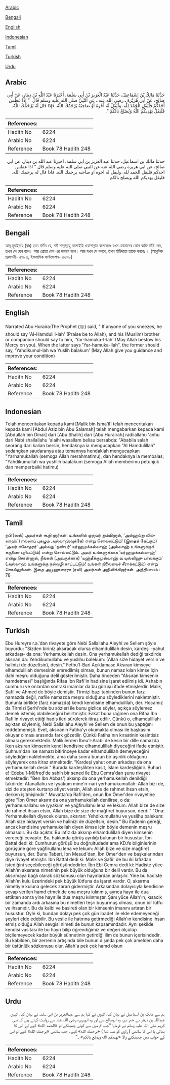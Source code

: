 [Arabic](#arabic)

[Bengali](#bengali)

[English](#english)

[Indonesian](#indonesian)

[Tamil](#tamil)

[Turkish](#turkish)

[Urdu](#urdu)

## Arabic


<div dir="rtl" lang="ar" style={{fontSize:'larger',backgroundColor:'#f8f9fa',padding:20}}>
حَدَّثَنَا مَالِكُ بْنُ إِسْمَاعِيلَ، حَدَّثَنَا عَبْدُ الْعَزِيزِ بْنُ أَبِي سَلَمَةَ، أَخْبَرَنَا عَبْدُ اللَّهِ بْنُ دِينَارٍ، عَنْ أَبِي صَالِحٍ، عَنْ أَبِي هُرَيْرَةَ ـ رضى الله عنه ـ عَنِ النَّبِيِّ صلى الله عليه وسلم قَالَ ‏ "‏ إِذَا عَطَسَ أَحَدُكُمْ فَلْيَقُلِ الْحَمْدُ لِلَّهِ‏.‏ وَلْيَقُلْ لَهُ أَخُوهُ أَوْ صَاحِبُهُ يَرْحَمُكَ اللَّهُ‏.‏ فَإِذَا قَالَ لَهُ يَرْحَمُكَ اللَّهُ‏.‏ فَلْيَقُلْ يَهْدِيكُمُ اللَّهُ وَيُصْلِحُ بَالَكُمْ ‏"‏‏.‏
</div>
<div style={{backgroundColor:'#f8f9fa',padding:20, marginBottom: 10}}><table> <thead> <tr> <th>References:</th> <th></th> </tr> </thead> <tbody><tr><td>Hadith No</td><td>6224</td></tr><tr><td>Arabic No</td><td>6224</td></tr><tr><td>Reference</td><td>Book 78 Hadith 248</td></tr></tbody></table></div>


<div dir="rtl" lang="ar" style={{fontSize:'larger',backgroundColor:'#f8f9fa',padding:20}}>
حدثنا مالك بن اسماعيل، حدثنا عبد العزيز بن ابي سلمة، اخبرنا عبد الله بن دينار، عن ابي صالح، عن ابي هريرة رضى الله عنه عن النبي صلى الله عليه وسلم قال " اذا عطس احدكم فليقل الحمد لله. وليقل له اخوه او صاحبه يرحمك الله. فاذا قال له يرحمك الله. فليقل يهديكم الله ويصلح بالكم
</div>
<div style={{backgroundColor:'#f8f9fa',padding:20, marginBottom: 10}}><table> <thead> <tr> <th>References:</th> <th></th> </tr> </thead> <tbody><tr><td>Hadith No</td><td>6224</td></tr><tr><td>Arabic No</td><td>6224</td></tr><tr><td>Reference</td><td>Book 78 Hadith 248</td></tr></tbody></table></div>

## Bengali


<div dir="ltr" lang="bn" style={{fontSize:'larger',backgroundColor:'#f8f9fa',padding:20}}>
আবূ হুরাইরাহ (রাঃ) হতে বর্ণিত যে, নবী সাল্লাল্লাহু আলাইহি ওয়াসাল্লাম বলেছেনঃ যখন তোমাদের কোন ব্যক্তি হাঁচি দেয়, তখন সে যেন বলে। আর শ্রোতা যেন এর জবাবে বলে। আর যখন সে বলবে, তখন হাঁচিদাতা তাকে বলবেঃ । (আধুনিক প্রকাশনী- ৫৭৮৩, ইসলামিক ফাউন্ডেশন- ৫৬৭৮)
</div>
<div style={{backgroundColor:'#f8f9fa',padding:20, marginBottom: 10}}><table> <thead> <tr> <th>References:</th> <th></th> </tr> </thead> <tbody><tr><td>Hadith No</td><td>6224</td></tr><tr><td>Arabic No</td><td>6224</td></tr><tr><td>Reference</td><td>Book 78 Hadith 248</td></tr></tbody></table></div>

## English


<div dir="ltr" lang="en" style={{fontSize:'larger',backgroundColor:'#f8f9fa',padding:20}}>
Narrated Abu Huraira:The Prophet (ﷺ) said, " If anyone of you sneezes, he should say 'Al-Hamduli l-lah' (Praise be to Allah), and his (Muslim) brother or companion should say to him, 'Yar-hamuka-l-lah' (May Allah bestow his Mercy on you). When the latter says 'Yar-hamuka-llah", the former should say, 'Yahdikumul-lah wa Yuslih balakum' (May Allah give you guidance and improve your condition)
</div>
<div style={{backgroundColor:'#f8f9fa',padding:20, marginBottom: 10}}><table> <thead> <tr> <th>References:</th> <th></th> </tr> </thead> <tbody><tr><td>Hadith No</td><td>6224</td></tr><tr><td>Arabic No</td><td>6224</td></tr><tr><td>Reference</td><td>Book 78 Hadith 248</td></tr></tbody></table></div>

## Indonesian


<div dir="ltr" lang="id" style={{fontSize:'larger',backgroundColor:'#f8f9fa',padding:20}}>
Telah menceritakan kepada kami [Malik bin Isma'il] telah menceritakan kepada kami [Abdul Aziz bin Abu Salamah] telah mengabarkan kepada kami [Abdullah bin Dinar] dari [Abu Shalih] dari [Abu Hurairah] radliallahu 'anhu dari Nabi shallallahu 'alaihi wasallam beliau bersabda: "Ababila salah seorang dari kalian bersin, hendaknya ia mengucapkan "Al Hamdulillah" sedangkan saudaranya atau temannya hendaklah mengucapkan "Yarhamukallah (semoga Allah merahmatimu), dan hendaknya ia membalas; "Yahdikumullah wa yushlih baalakum (semoga Allah memberimu petunjuk dan memperbaiki hatimu)
</div>
<div style={{backgroundColor:'#f8f9fa',padding:20, marginBottom: 10}}><table> <thead> <tr> <th>References:</th> <th></th> </tr> </thead> <tbody><tr><td>Hadith No</td><td>6224</td></tr><tr><td>Arabic No</td><td>6224</td></tr><tr><td>Reference</td><td>Book 78 Hadith 248</td></tr></tbody></table></div>

## Tamil


<div dir="ltr" lang="ta" style={{fontSize:'larger',backgroundColor:'#f8f9fa',padding:20}}>
நபி (ஸல்) அவர்கள் கூறி னார்கள்: உங்களில் ஒருவர் தும்மினால், ‘அல்ஹம்து லில்லாஹ்’ (எல்லாப் புகழும் அல்லாஹ்வுக்கே) என்று சொல்லட்டும்! (இதைக் கேட்கும்) ‘அவர் சகோதரர்’ அல்லது ‘நண்பர்’ யர்ஹமுக்கல்லாஹ் (அல்லாஹ் உங்களுக்குக் கருணை புரியட்டும்) என்று சொல்லட்டும். அவர் உங்களுக்காக ‘யர்ஹமுக்கல்லாஹ்’ என்று சொன்னால், நீங்கள் (அவருக்காக) ‘யஹ்தீக்குமுல்லாஹ் வ யுஸ்லிஹு பாலக்கும்’ (அல்லாஹ் உங்களுக்கு நல்வழி காட்டட்டும்! உங்கள் நிலையைச் சீராக்கட்டும்) என்று சொல்லுங்கள். இதை அபூஹுரைரா (ரலி) அவர்கள் அறிவிக்கிறார்கள். அத்தியாயம் : 78
</div>
<div style={{backgroundColor:'#f8f9fa',padding:20, marginBottom: 10}}><table> <thead> <tr> <th>References:</th> <th></th> </tr> </thead> <tbody><tr><td>Hadith No</td><td>6224</td></tr><tr><td>Arabic No</td><td>6224</td></tr><tr><td>Reference</td><td>Book 78 Hadith 248</td></tr></tbody></table></div>

## Turkish


<div dir="ltr" lang="tr" style={{fontSize:'larger',backgroundColor:'#f8f9fa',padding:20}}>
Ebu Hureyre r.a.'dan rivayete göre Nebi Sallallahu Aleyhi ve Sellem şöyle buyurdu: "Sizden biriniz aksıracak olursa elhamdulillah desin, kardeşi -yahut arkadaşı- da ona: Yerhamukellah desin. Ona yerhamukellah dediği takdirde aksıran da: Yehdikumullahu ve yuslihu balekum: (Allah size hidayet versin ve halinizi de düzeltsin), desin." Fethu'l-Bari Açıklaması: Aksıran kimseye elhamdulillah demesinin emredilmiş olması, bunun namaz kılan kimse için dahi meşru olduğuna delil gösterilmiştir. Daha önceden "Aksıran kimsenin hamdetmesi" başlığında Rifaa İbn Rafi'in hadisine işaret edilmiş idi. Ashabın cumhuru ve onlardan sonraki imamlar da bu görüşü ifade etmişlerdir. Malik, Şafil ve Ahmed de böyle demiştir. Tirmizi bazı tabiınden bunun farz namazda değil, nafile namazda meşru olduğunu söylediklerini nakletmiştir. Bununla birlikte (farz namazda) kendi kendisine elhamdulillah, der. Hocamız da Tirmizi Şerhi'nde bu sözleri ile bunu gizlice söyler, açıkça söylemez demek istemiş olabileceğini belirtmiştir. Fakat buna rağmen ona Rifaa İbn Rafi'in rivayet ettiği hadis ileri sürülerek itiraz edilir. Çünkü o, elhamdulillahı açıktan söylemiş, Nebi Sallallahu Aleyhi ve Sellem de onun bu yaptığını reddetmemişti. Evet, aksıranın Fatiha'yı okumakta olması ile başkasını okuyar olması arasında fark gözetilir. Çünkü Fatiha'nın kıraatinin kesintisiz olması gerekmektedir. Malikilerden İbnu'l-Arabi de kesin bir dille namazda iken aksıran kimsenin kendi kendisine elhamdulillah diyeceğini ifade etmiştir. Suhnun'dan ise namazı bitirinceye kadar elhamdulillah demeyeceğini söylediğini nakletmekte, ama daha sonra bunun bir aşırılık olduğunu söyleyerek ona itiraz etmektedir. "Kardeşi yahut onun arkadaşı da ona yerhamukellah desin." Burada kardeşlikten kasıt, İslam kardeşliğidir. Buhari e!-Edebu'l-Müfred'de sahih bir sened ile Ebu Cemra'dan şunu rivayet etmektedir: "Ben İbn Abbas') aksırıp da ona yerhamukellah denildiği takdirde: Afanallahu ve iyyakum mine'n-nari yerhamukumullah: Allah bizi de, sizi de ateşten kurtarıp afiyet versin, Allah size de rahmet ihsan etsin, derken işitmişimdir." Muvatta'da Rafi'den, onun İbn Ömer'den rivayetine göre "İbn Ömer aksırır da ona yerhamukellah denilirse, o da: yerhamunallahu ve iyyakum ve yağfirullahu lena ve lekum: Allah bize de size de rahmet ihsan etsin, Allah bize de size de mağfiret buyursun, derdi." "Ona: Yerhamukellah diyecek olursa, aksıran: Yehdikumullahu ve yuslihu balekum: Allah size hidayet versin ve halinizi de düzeltsin, desin." Bu ifadenin gereği, ancak kendisine yerhamukellah diyen kimse için böyle demenin meşru olmasıdır. Bu da açıktır. Bu lafız da aksırıp elhamdulillah diyen kimsenin vereceği cevaptır. Bu, hakkında görüş ayrılığı bulunan bir husustur. İbn Battal dedi ki: Cumhurun görüşü bu doğrultudadır ama KD.fe bilginlerinin görüşüne göre yağfirullahu lena ve lekum: Allah bize ve size mağfiret buyursun, der. Bunu Taberi, İbn Mesud'dan, İbn Ömer'den ve başkalarından diye rivayet etmiştir. İbn Battal dedi ki: Malik ve Şafii' de bu iki lafızdan istediğini seçebileceği görüşündedirler. İbn Ebi Cemra dedi ki: Hadiste yüce Allah'ın aksırana nimetinin pek büyük olduğuna bir delil vardır. Bu da aksırmaya bağlı olarak sözkonusu olan hayırlardan anlaşılır. Yine bu hadiste Allah'ın kulu üzerindeki pek büyük lütfuna da işaret vardır. O, aksırma nimetiyle kuluna gelecek zararı gidermiştir. Arkasından dolayısıyla kendisine sevap verilen hamd etmek de ona meşru kılınmış, ayrıca hayır ile dua ettikten sonra yine hayır ile dua meşru kılınmıştır. Şanı yüce Allah'ın, kısacık bir zamanda ardı arkasına bu nimetleri teşri buyurmuş olması, onun bir lütfu ve ihsanıdır. Bu da kalbi ve basireti olan bir kimsenin imanını artıran bir husustur. Öyle ki, bundan dolayı pek çok gün ibadet ile elde edemeyeceği şeyleri elde edebilir. Bu vesile ile hatırına getirmediği Allah'ın kendisine ihsan etmiş olduğu Allah sevgisi nimeti de bunun kapsamındadır. Aynı şekilde kendisi vasıtası ile bu hayrı bilip öğrendiğimiz ve değeri ölçülüp biçilemeyecek kadar büyük sünnetinin getirdiği ilim de bunun içerisindedir. Bu kabilden, bir zerrenin artışında bile bunun dışında pek çok amelden daha bir üstünlük sözkonusu olur. Allah'a pek çok hamd olsun
</div>
<div style={{backgroundColor:'#f8f9fa',padding:20, marginBottom: 10}}><table> <thead> <tr> <th>References:</th> <th></th> </tr> </thead> <tbody><tr><td>Hadith No</td><td>6224</td></tr><tr><td>Arabic No</td><td>6224</td></tr><tr><td>Reference</td><td>Book 78 Hadith 248</td></tr></tbody></table></div>

## Urdu


<div dir="rtl" lang="ur" style={{fontSize:'larger',backgroundColor:'#f8f9fa',padding:20}}>
ہم سے مالک بن اسماعیل نے بیان کیا، انہوں نے کہا ہم سے عبدالعزیز بن ابی سلمہ نے بیان کیا، انہیں عبداللہ بن دینار نے خبر دی، وہ ابوصالح سے اور وہ ابوہریرہ رضی اللہ عنہ سے روایت کرتے ہیں کہ نبی کریم صلی اللہ علیہ وسلم نے فرمایا ”جب تم میں سے کوئی چھینکے تو «الحمد الله» کہے اور اس کا بھائی یا اس کا ساتھی ( راوی کو شبہ تھا ) «يرحمك الله» کہے۔ جب ساتھی «يرحمك الله» کہے تو اس کے جواب میں چھینکنے والا «يهديكم الله ويصلح بالكم» ۔“
</div>
<div style={{backgroundColor:'#f8f9fa',padding:20, marginBottom: 10}}><table> <thead> <tr> <th>References:</th> <th></th> </tr> </thead> <tbody><tr><td>Hadith No</td><td>6224</td></tr><tr><td>Arabic No</td><td>6224</td></tr><tr><td>Reference</td><td>Book 78 Hadith 248</td></tr></tbody></table></div>